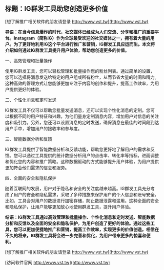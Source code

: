 ## **标题：IG群发工具助您创造更多价值**

[想了解推广相关软件的朋友请登录 http://www.vst.tw](http://www.vst.tw)

**导语：在当今信息爆炸的时代，社交媒体已经成为人们交流、分享和推广的重要平台。Instagram（简称IG）作为全球最受欢迎的社交媒体之一，拥有着大量的用户。为了更好地利用IG这个平台进行推广和营销，IG群发工具应运而生。本文将介绍如何通过IG群发工具提升用户体验，帮助您创造更多的价值。**

一、高效管理和批量操作

使用IG群发工具，您可以轻松管理和批量操作您的粉丝列表。通过简单的设置，您可以选择将消息发送给特定的用户组或所有粉丝，从而节省大量的时间和精力。这种高效的管理方式让您能够更加专注于内容的创作和提升，提高工作效率，为用户提供更好的体验。

二、个性化消息和定时发送

IG群发工具不仅可以帮助您批量发送消息，还可以实现个性化消息的定制。您可以根据不同的用户特征和兴趣，为他们量身定制消息内容，增加用户对信息的关注度和吸引力。另外，您还可以设置消息的定时发送，确保消息在最佳的时间段到达用户手中，增加用户的接收率和参与度。

三、智能数据分析和反馈

IG群发工具提供了智能数据分析和反馈功能，帮助您更好地了解用户的需求和反馈。您可以通过工具提供的统计数据分析用户的点击率、转化率等指标，进而调整和优化您的内容和推广策略。这种数据驱动的方式能够提升用户体验，为用户提供更加符合他们需求的信息和服务。

四、全面的安全和隐私保护

随着互联网的发展，用户对于隐私和安全的关注度越来越高。IG群发工具充分考虑了用户的安全和隐私需求，采取了多种措施来保护用户的个人信息和账号安全。比如，工具会对用户的数据进行加密存储，防止数据泄露和滥用。这种全面的安全和隐私保护，让用户能够更加放心地使用群发工具，提升用户体验。

**结语：IG群发工具通过高效管理和批量操作、个性化消息和定时发送、智能数据分析和反馈以及全面的安全和隐私保护，为用户创造了更好的体验。通过这些工具，您可以更加便捷地推广和营销，提高工作效率，实现更多的价值创造。相信在不久的将来，IG群发工具将会进一步完善和优化，为用户带来更多的惊喜和便利。**

[想了解推广相关软件的朋友请登录 http://www.vst.tw](http://www.vst.tw)


[访问软件官网 http://www.vst.tw](http://www.vst.tw)
